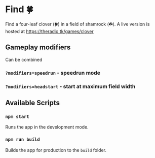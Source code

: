 # Find 🍀

Find a four-leaf clover (🍀) in a field of shamrock (☘️).
A live version is hosted at https://theradio.tk/games/clover

## Gameplay modifiers

Can be combined

### `?modifiers=speedrun` - speedrun mode

### `?modifiers=headstart` - start at maximum field width

## Available Scripts

### `npm start`

Runs the app in the development mode.

### `npm run build`

Builds the app for production to the `build` folder.
